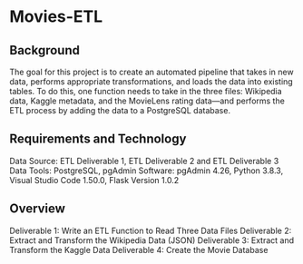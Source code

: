 # Movies-ETL

## Background
The goal for this project is to create an automated pipeline that takes in new data, performs appropriate transformations, and loads the data into existing tables. To do this, one function needs to take in the three files: Wikipedia data, Kaggle metadata, and the MovieLens rating data—and performs the ETL process by adding the data to a PostgreSQL database.

## Requirements and Technology
Data Source: ETL Deliverable 1, ETL Deliverable 2 and ETL Deliverable 3
Data Tools: PostgreSQL, pgAdmin
Software: pgAdmin 4.26, Python 3.8.3, Visual Studio Code 1.50.0, Flask Version 1.0.2

## Overview
Deliverable 1: Write an ETL Function to Read Three Data Files
Deliverable 2: Extract and Transform the Wikipedia Data (JSON)
Deliverable 3: Extract and Transform the Kaggle Data
Deliverable 4: Create the Movie Database

